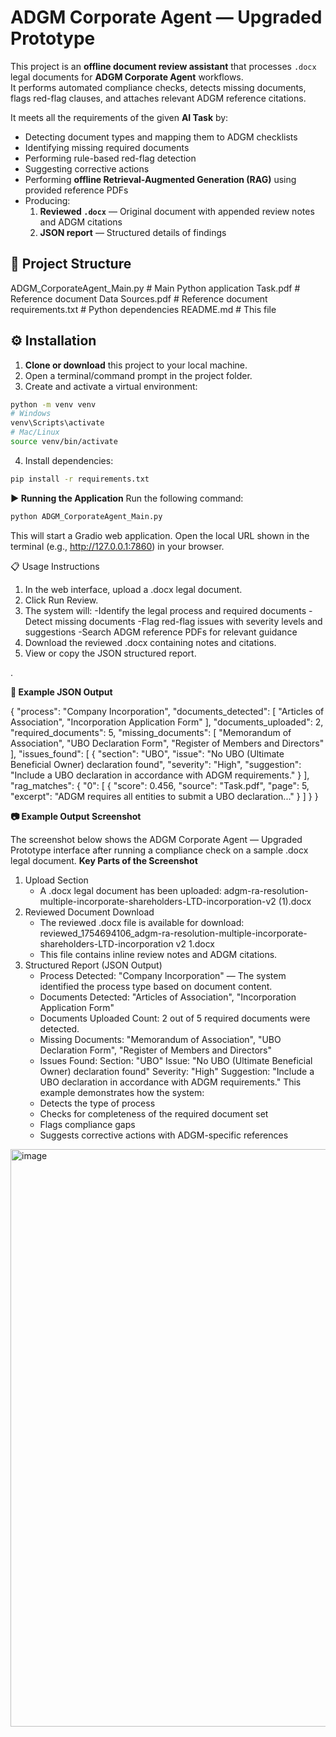 
# ADGM Corporate Agent — Upgraded Prototype

This project is an **offline document review assistant** that processes `.docx` legal documents for **ADGM Corporate Agent** workflows.  
It performs automated compliance checks, detects missing documents, flags red-flag clauses, and attaches relevant ADGM reference citations.  

It meets all the requirements of the given **AI Task** by:
- Detecting document types and mapping them to ADGM checklists
- Identifying missing required documents
- Performing rule-based red-flag detection
- Suggesting corrective actions
- Performing **offline Retrieval-Augmented Generation (RAG)** using provided reference PDFs
- Producing:
  1. **Reviewed `.docx`** — Original document with appended review notes and ADGM citations  
  2. **JSON report** — Structured details of findings

## 📂 Project Structure
ADGM_CorporateAgent_Main.py # Main Python application
Task.pdf # Reference document
Data Sources.pdf # Reference document
requirements.txt # Python dependencies
README.md # This file

## ⚙️ Installation

1. **Clone or download** this project to your local machine.
2. Open a terminal/command prompt in the project folder.
3. Create and activate a virtual environment:
```bash
python -m venv venv
# Windows
venv\Scripts\activate
# Mac/Linux
source venv/bin/activate
```
4.  Install dependencies:
```bash
pip install -r requirements.txt
```
**▶️ Running the Application**
Run the following command:
```bash
python ADGM_CorporateAgent_Main.py
```
This will start a Gradio web application.
Open the local URL shown in the terminal (e.g., http://127.0.0.1:7860) in your browser.

📋 Usage Instructions
1. In the web interface, upload a .docx legal document.
2. Click Run Review.
3. The system will:
   -Identify the legal process and required documents
   -Detect missing documents
   -Flag red-flag issues with severity levels and suggestions
   -Search ADGM reference PDFs for relevant guidance
4. Download the reviewed .docx containing notes and citations.
5. View or copy the JSON structured report.

.

**📑 Example JSON Output**

{
  "process": "Company Incorporation",
  "documents_detected": [
    "Articles of Association",
    "Incorporation Application Form"
  ],
  "documents_uploaded": 2,
  "required_documents": 5,
  "missing_documents": [
    "Memorandum of Association",
    "UBO Declaration Form",
    "Register of Members and Directors"
  ],
  "issues_found": [
    {
      "section": "UBO",
      "issue": "No UBO (Ultimate Beneficial Owner) declaration found",
      "severity": "High",
      "suggestion": "Include a UBO declaration in accordance with ADGM requirements."
    }
  ],
  "rag_matches": {
    "0": [
      {
        "score": 0.456,
        "source": "Task.pdf",
        "page": 5,
        "excerpt": "ADGM requires all entities to submit a UBO declaration..."
      }
    ]
  }
}

**📷 Example Output Screenshot**

The screenshot below shows the ADGM Corporate Agent — Upgraded Prototype interface after running a compliance check on a sample .docx legal document.
**Key Parts of the Screenshot**
1. Upload Section
   - A .docx legal document has been uploaded:
    adgm-ra-resolution-multiple-incorporate-shareholders-LTD-incorporation-v2 (1).docx
2. Reviewed Document Download
   - The reviewed .docx file is available for download:
     reviewed_1754694106_adgm-ra-resolution-multiple-incorporate-shareholders-LTD-incorporation
     v2 1.docx
   - This file contains inline review notes and ADGM citations.
3. Structured Report (JSON Output)
   - Process Detected:
      "Company Incorporation" — The system identified the process type based on document content.
   - Documents Detected:
    "Articles of Association", "Incorporation Application Form"
   - Documents Uploaded Count:
     2 out of 5 required documents were detected.
   - Missing Documents:
     "Memorandum of Association", "UBO Declaration Form", "Register of Members and Directors"
   - Issues Found:
         Section: "UBO"
         Issue: "No UBO (Ultimate Beneficial Owner) declaration found"
         Severity: "High"
         Suggestion: "Include a UBO declaration in accordance with ADGM requirements."
This example demonstrates how the system:
   - Detects the type of process
   - Checks for completeness of the required document set
   - Flags compliance gaps
   - Suggests corrective actions with ADGM-specific references
<img width="1884" height="924" alt="image" src="https://github.com/user-attachments/assets/b6e424f4-e0bc-4876-8140-36280417320d" />

